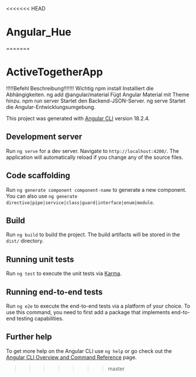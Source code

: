 <<<<<<< HEAD
# Angular_Hue
=======
# ActiveTogetherApp



!!!!!Befehl	Beschreibung!!!!!!!
          Wichtig
npm install	Installiert die Abhängigkeiten.
ng add @angular/material	Fügt Angular Material mit Theme hinzu.
npm run server	Startet den Backend-JSON-Server.
ng serve	Startet die Angular-Entwicklungsumgebung.

This project was generated with [Angular CLI](https://github.com/angular/angular-cli) version 18.2.4.


## Development server

Run `ng serve` for a dev server. Navigate to `http://localhost:4200/`. The application will automatically reload if you change any of the source files.

## Code scaffolding

Run `ng generate component component-name` to generate a new component. You can also use `ng generate directive|pipe|service|class|guard|interface|enum|module`.

## Build

Run `ng build` to build the project. The build artifacts will be stored in the `dist/` directory.

## Running unit tests

Run `ng test` to execute the unit tests via [Karma](https://karma-runner.github.io).

## Running end-to-end tests

Run `ng e2e` to execute the end-to-end tests via a platform of your choice. To use this command, you need to first add a package that implements end-to-end testing capabilities.

## Further help

To get more help on the Angular CLI use `ng help` or go check out the [Angular CLI Overview and Command Reference](https://angular.dev/tools/cli) page.
>>>>>>> master

